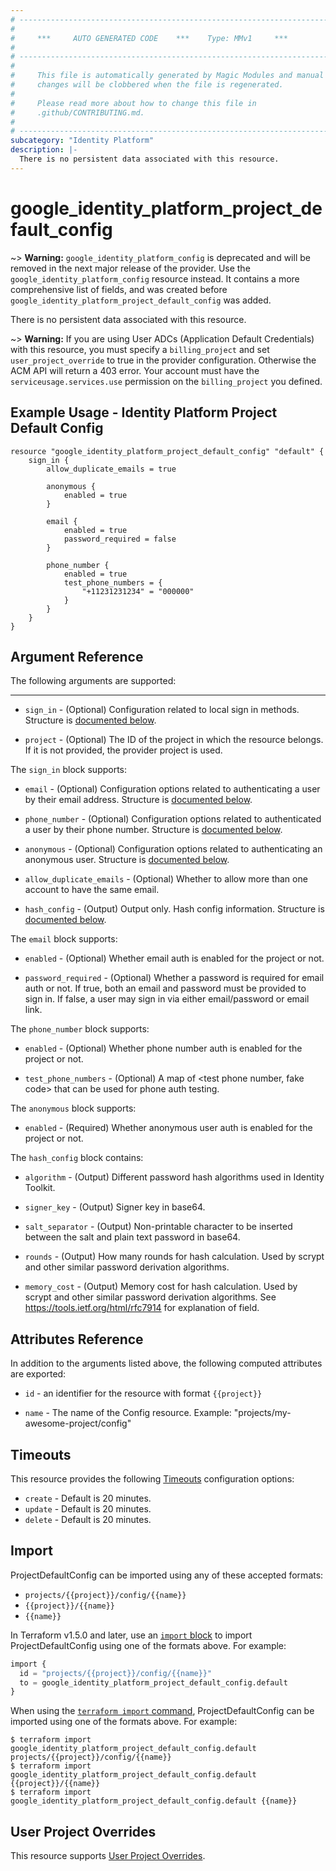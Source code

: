 ```yaml
---
# ----------------------------------------------------------------------------
#
#     ***     AUTO GENERATED CODE    ***    Type: MMv1     ***
#
# ----------------------------------------------------------------------------
#
#     This file is automatically generated by Magic Modules and manual
#     changes will be clobbered when the file is regenerated.
#
#     Please read more about how to change this file in
#     .github/CONTRIBUTING.md.
#
# ----------------------------------------------------------------------------
subcategory: "Identity Platform"
description: |-
  There is no persistent data associated with this resource.
---
```


# google_identity_platform_project_default_config
~> **Warning:** `google_identity_platform_config` is deprecated and will be removed in the next major release of the provider. Use the `google_identity_platform_config` resource instead. It contains a more comprehensive list of fields, and was created before `google_identity_platform_project_default_config` was added.

There is no persistent data associated with this resource.



~> **Warning:** If you are using User ADCs (Application Default Credentials) with this resource,
you must specify a `billing_project` and set `user_project_override` to true
in the provider configuration. Otherwise the ACM API will return a 403 error.
Your account must have the `serviceusage.services.use` permission on the
`billing_project` you defined.

## Example Usage - Identity Platform Project Default Config


```hcl
resource "google_identity_platform_project_default_config" "default" {
    sign_in {
        allow_duplicate_emails = true
       
        anonymous {
            enabled = true
        }
       
        email {
            enabled = true
            password_required = false
        }
       
        phone_number {
            enabled = true
            test_phone_numbers = {
                "+11231231234" = "000000"
            }
        }
    }
}
```

## Argument Reference

The following arguments are supported:



- - -


* `sign_in` -
  (Optional)
  Configuration related to local sign in methods.
  Structure is [documented below](#nested_sign_in).

* `project` - (Optional) The ID of the project in which the resource belongs.
    If it is not provided, the provider project is used.


<a name="nested_sign_in"></a>The `sign_in` block supports:

* `email` -
  (Optional)
  Configuration options related to authenticating a user by their email address.
  Structure is [documented below](#nested_email).

* `phone_number` -
  (Optional)
  Configuration options related to authenticated a user by their phone number.
  Structure is [documented below](#nested_phone_number).

* `anonymous` -
  (Optional)
  Configuration options related to authenticating an anonymous user.
  Structure is [documented below](#nested_anonymous).

* `allow_duplicate_emails` -
  (Optional)
  Whether to allow more than one account to have the same email.

* `hash_config` -
  (Output)
  Output only. Hash config information.
  Structure is [documented below](#nested_hash_config).


<a name="nested_email"></a>The `email` block supports:

* `enabled` -
  (Optional)
  Whether email auth is enabled for the project or not.

* `password_required` -
  (Optional)
  Whether a password is required for email auth or not. If true, both an email and
  password must be provided to sign in. If false, a user may sign in via either
  email/password or email link.

<a name="nested_phone_number"></a>The `phone_number` block supports:

* `enabled` -
  (Optional)
  Whether phone number auth is enabled for the project or not.

* `test_phone_numbers` -
  (Optional)
  A map of <test phone number, fake code> that can be used for phone auth testing.

<a name="nested_anonymous"></a>The `anonymous` block supports:

* `enabled` -
  (Required)
  Whether anonymous user auth is enabled for the project or not.

<a name="nested_hash_config"></a>The `hash_config` block contains:

* `algorithm` -
  (Output)
  Different password hash algorithms used in Identity Toolkit.

* `signer_key` -
  (Output)
  Signer key in base64.

* `salt_separator` -
  (Output)
  Non-printable character to be inserted between the salt and plain text password in base64.

* `rounds` -
  (Output)
  How many rounds for hash calculation. Used by scrypt and other similar password derivation algorithms.

* `memory_cost` -
  (Output)
  Memory cost for hash calculation. Used by scrypt and other similar password derivation algorithms. See https://tools.ietf.org/html/rfc7914 for explanation of field.

## Attributes Reference

In addition to the arguments listed above, the following computed attributes are exported:

* `id` - an identifier for the resource with format `{{project}}`

* `name` -
  The name of the Config resource. Example: "projects/my-awesome-project/config"


## Timeouts

This resource provides the following
[Timeouts](https://developer.hashicorp.com/terraform/plugin/sdkv2/resources/retries-and-customizable-timeouts) configuration options:

- `create` - Default is 20 minutes.
- `update` - Default is 20 minutes.
- `delete` - Default is 20 minutes.

## Import


ProjectDefaultConfig can be imported using any of these accepted formats:

* `projects/{{project}}/config/{{name}}`
* `{{project}}/{{name}}`
* `{{name}}`


In Terraform v1.5.0 and later, use an [`import` block](https://developer.hashicorp.com/terraform/language/import) to import ProjectDefaultConfig using one of the formats above. For example:

```tf
import {
  id = "projects/{{project}}/config/{{name}}"
  to = google_identity_platform_project_default_config.default
}
```

When using the [`terraform import` command](https://developer.hashicorp.com/terraform/cli/commands/import), ProjectDefaultConfig can be imported using one of the formats above. For example:

```
$ terraform import google_identity_platform_project_default_config.default projects/{{project}}/config/{{name}}
$ terraform import google_identity_platform_project_default_config.default {{project}}/{{name}}
$ terraform import google_identity_platform_project_default_config.default {{name}}
```

## User Project Overrides

This resource supports [User Project Overrides](https://registry.terraform.io/providers/hashicorp/google/latest/docs/guides/provider_reference#user_project_override).
